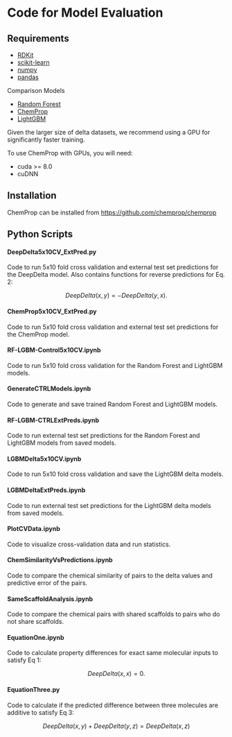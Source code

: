 # Code for Model Evaluation

## Requirements
* [RDKit](https://www.rdkit.org/docs/Install.html)
* [scikit-learn](https://scikit-learn.org/stable/)
* [numpy](https://numpy.org/)
* [pandas](https://github.com/pandas-dev/pandas)

Comparison Models
* [Random Forest](https://scikit-learn.org/stable/modules/generated/sklearn.ensemble.RandomForestRegressor.html)
* [ChemProp](https://github.com/chemprop/chemprop)
* [LightGBM](https://www.microsoft.com/en-us/research/project/lightgbm/)

Given the larger size of delta datasets, we recommend using a GPU for significantly faster training.

To use ChemProp with GPUs, you will need:
* cuda >= 8.0
* cuDNN


## Installation
ChemProp can be installed from https://github.com/chemprop/chemprop 

## Python Scripts

#### DeepDelta5x10CV_ExtPred.py
Code to run 5x10 fold cross validation and external test set predictions for the DeepDelta model. Also contains functions for reverse predictions for Eq. 2:
```math
DeepDelta(x,y)= -DeepDelta(y,x).
```

#### ChemProp5x10CV_ExtPred.py
Code to run 5x10 fold cross validation and external test set predictions for the ChemProp model. 

#### RF-LGBM-Control5x10CV.ipynb
Code to run 5x10 fold cross validation for the Random Forest and LightGBM models. 

#### GenerateCTRLModels.ipynb
Code to generate and save trained Random Forest and LightGBM models.

#### RF-LGBM-CTRLExtPreds.ipynb
Code to run external test set predictions for the Random Forest and LightGBM models from saved models. 

#### LGBMDelta5x10CV.ipynb
Code to run 5x10 fold cross validation and save the LightGBM delta models. 

#### LGBMDeltaExtPreds.ipynb
Code to run external test set predictions for the LightGBM delta models from saved models. 

#### PlotCVData.ipynb
Code to visualize cross-validation data and run statistics. 

#### ChemSimilarityVsPredictions.ipynb
Code to compare the chemical similarity of pairs to the delta values and predictive error of the pairs. 

#### SameScaffoldAnalysis.ipynb
Code to compare the chemical pairs with shared scaffolds to pairs who do not share scaffolds. 

#### EquationOne.ipynb
Code to calculate property differences for exact same molecular inputs to satisfy Eq 1: 
```math
DeepDelta(x,x)= 0. 
```

#### EquationThree.py
Code to calculate if the predicted difference between three molecules are additive to satisfy Eq 3:

```math
DeepDelta(x,y) + DeepDelta(y,z)= DeepDelta(x,z)
```
